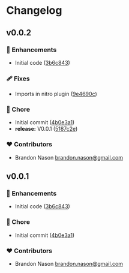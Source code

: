 # Changelog


## v0.0.2


### 🚀 Enhancements

- Initial code ([3b6c843](https://github.com/nasontech/nuxt-logger/commit/3b6c843))

### 🩹 Fixes

- Imports in nitro plugin ([9e4690c](https://github.com/nasontech/nuxt-logger/commit/9e4690c))

### 🏡 Chore

- Initial commit ([4b0e3a1](https://github.com/nasontech/nuxt-logger/commit/4b0e3a1))
- **release:** V0.0.1 ([5187c2e](https://github.com/nasontech/nuxt-logger/commit/5187c2e))

### ❤️ Contributors

- Brandon Nason <brandon.nason@gmail.com>

## v0.0.1


### 🚀 Enhancements

- Initial code ([3b6c843](https://github.com/nasontech/nuxt-logger/commit/3b6c843))

### 🏡 Chore

- Initial commit ([4b0e3a1](https://github.com/nasontech/nuxt-logger/commit/4b0e3a1))

### ❤️ Contributors

- Brandon Nason <brandon.nason@gmail.com>

